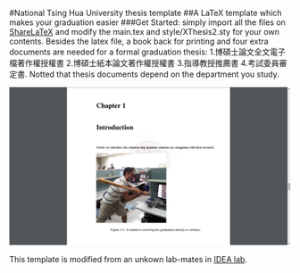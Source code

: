 #National Tsing Hua University thesis template
##A LaTeX template which makes your graduation easier
###Get Started: simply import all the files on [ShareLaTeX](https://www.sharelatex.com/) and modify the main.tex and style/XThesis2.sty for your own contents. 
Besides the latex file, a book back for printing and four extra documents are needed for a formal graduation thesis: 1.博碩士論文全文電子檔著作權授權書 2.博碩士紙本論文著作權授權書 3.指導教授推薦書 4.考試委員審定書. Notted that thesis documents depend on the department you study.

![image](/screen_shot.png)

This template is modified from an unkown lab-mates in [IDEA lab](https://idea.cs.nthu.edu.tw/).

